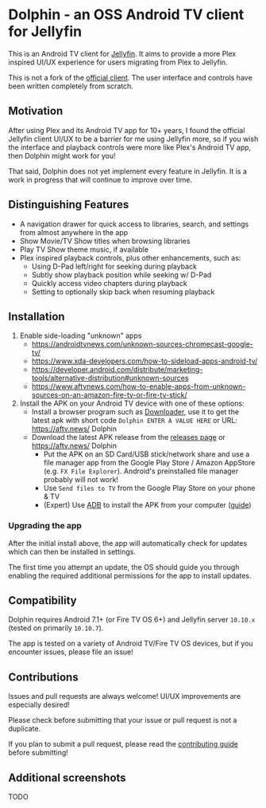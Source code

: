 # Dolphin - an OSS Android TV client for Jellyfin

This is an Android TV client for [Jellyfin](https://jellyfin.org/). It aims to provide a more Plex inspired UI/UX experience for users migrating from Plex to Jellyfin.

This is not a fork of the [official client](https://github.com/jellyfin/jellyfin-androidtv). The user interface and controls have been written completely from scratch.

## Motivation

After using Plex and its Android TV app for 10+ years, I found the official Jellyfin client UI/UX to be a barrier for me using Jellyfin more, so if you wish the interface and playback controls were more like Plex's Android TV app, then Dolphin might work for you!

That said, Dolphin does not yet implement every feature in Jellyfin. It is a work in progress that will continue to improve over time.

## Distinguishing Features

- A navigation drawer for quick access to libraries, search, and settings from almost anywhere in the app
- Show Movie/TV Show titles when browsing libraries
- Play TV Show theme music, if available
- Plex inspired playback controls, plus other enhancements, such as:
  - Using D-Pad left/right for seeking during playback
  - Subtly show playback position while seeking w/ D-Pad
  - Quickly access video chapters during playback
  - Setting to optionally skip back when resuming playback

## Installation

1. Enable side-loading "unknown" apps
    - https://androidtvnews.com/unknown-sources-chromecast-google-tv/
    - https://www.xda-developers.com/how-to-sideload-apps-android-tv/
    - https://developer.android.com/distribute/marketing-tools/alternative-distribution#unknown-sources
    - https://www.aftvnews.com/how-to-enable-apps-from-unknown-sources-on-an-amazon-fire-tv-or-fire-tv-stick/
1. Install the APK on your Android TV device with one of these options:
    - Install a browser program such as [Downloader](https://www.aftvnews.com/downloader/), use it to get the latest apk with short code `Dolphin ENTER A VALUE HERE` or URL: https://aftv.news/ Dolphin
    - Download the latest APK release from the [releases page](https://github.com/damontecres/Dolphin/releases/latest) or https://aftv.news/ Dolphin
        - Put the APK on an SD Card/USB stick/network share and use a file manager app from the Google Play Store / Amazon AppStore (e.g. `FX File Explorer`). Android's preinstalled file manager probably will not work!
        - Use `Send files to TV` from the Google Play Store on your phone & TV
        - (Expert) Use [ADB](https://developer.android.com/studio/command-line/adb) to install the APK from your computer ([guide](https://fossbytes.com/side-load-apps-android-tv/#h-how-to-sideload-apps-on-your-android-tv-using-adb))

### Upgrading the app

After the initial install above, the app will automatically check for updates which can then be installed in settings.

The first time you attempt an update, the OS should guide you through enabling the required additional permissions for the app to install updates.

## Compatibility

Dolphin requires Android 7.1+ (or Fire TV OS 6+) and Jellyfin server `10.10.x` (tested on primarily `10.10.7`).

The app is tested on a variety of Android TV/Fire TV OS devices, but if you encounter issues, please file an issue!

## Contributions

Issues and pull requests are always welcome! UI/UX improvements are especially desired!

Please check before submitting that your issue or pull request is not a duplicate.

If you plan to submit a pull request, please read the [contributing guide](CONTRIBUTING.md) before submitting!

## Additional screenshots

TODO
